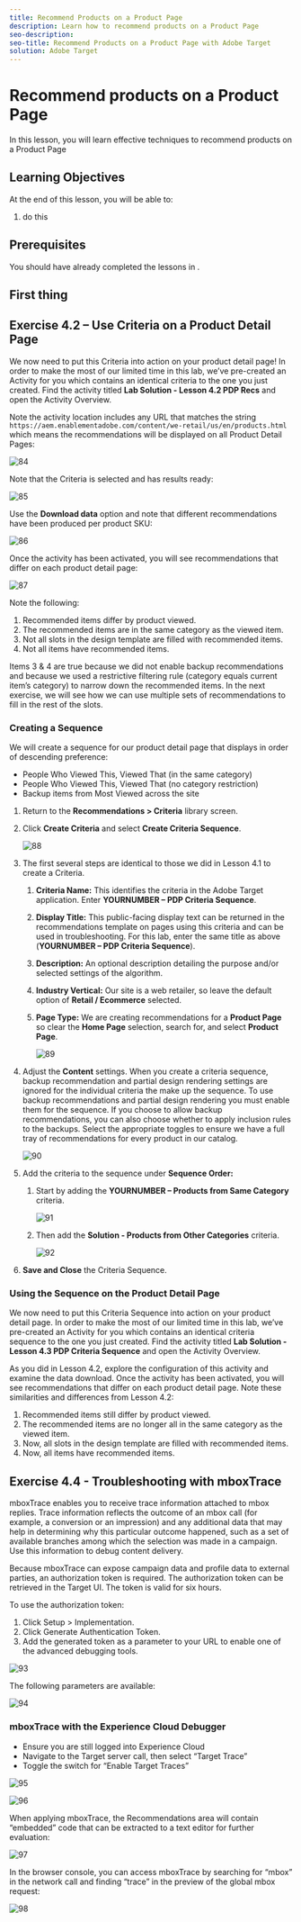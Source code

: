 ```yaml
---
title: Recommend Products on a Product Page
description: Learn how to recommend products on a Product Page
seo-description:
seo-title: Recommend Products on a Product Page with Adobe Target
solution: Adobe Target
---
```


# Recommend products on a Product Page

In this lesson, you will learn effective techniques to recommend products on a Product Page

## Learning Objectives

At the end of this lesson, you will be able to:

1. do this

## Prerequisites

You should have already completed the lessons in .

## First thing

## Exercise 4.2 – Use Criteria on a Product Detail Page

We now need to put this Criteria into action on your product detail page! In order to make the most of our limited time in this lab, we’ve pre-created an Activity for you which contains an identical criteria to the one you just created. Find the activity titled **Lab Solution - Lesson 4.2 PDP Recs** and open the Activity Overview.

Note the activity location includes any URL that matches the string `https://aem.enablementadobe.com/content/we-retail/us/en/products.html` which means the recommendations will be displayed on all Product Detail Pages:

![84](../images/image84.png)

Note that the Criteria is selected and has results ready:

![85](../images/image85.png)

Use the **Download data** option and note that different recommendations have been produced per product SKU:

![86](../images/image86.png)

Once the activity has been activated, you will see recommendations that differ on each product detail page:

![87](../images/image87.png)

Note the following:

1. Recommended items differ by product viewed.
2. The recommended items are in the same category as the viewed item.
3. Not all slots in the design template are filled with recommended items.
4. Not all items have recommended items.

Items 3 & 4 are true because we did not enable backup recommendations and because we used a restrictive filtering rule (category equals current item’s category) to narrow down the recommended items. In the next exercise, we will see how we can use multiple sets of recommendations to fill in the rest of the slots.

### Creating a Sequence

We will create a sequence for our product detail page that displays in order of descending preference:

- People Who Viewed This, Viewed That (in the same category)
- People Who Viewed This, Viewed That (no category restriction)
- Backup items from Most Viewed across the site

1. Return to the **Recommendations > Criteria** library screen.

2. Click **Create Criteria** and select **Create Criteria Sequence**.

    ![88](../images/image88.png)

3. The first several steps are identical to those we did in Lesson 4.1 to create a Criteria.

    1. **Criteria Name:** This identifies the criteria in the Adobe Target application. Enter **YOURNUMBER – PDP Criteria Sequence**.

    2. **Display Title:** This public-facing display text can be returned in the recommendations template on pages using this criteria and can be used in troubleshooting. For this lab, enter the same title as above (**YOURNUMBER – PDP Criteria Sequence**).

    3. **Description:** An optional description detailing the purpose and/or selected settings of the algorithm.

    4. **Industry Vertical:** Our site is a web retailer, so leave the default option of **Retail / Ecommerce** selected.

    5. **Page Type:** We are creating recommendations for a **Product Page** so clear the **Home Page** selection, search for, and select **Product Page**.

        ![89](../images/image89.png)

4. Adjust the **Content** settings. When you create a criteria sequence, backup recommendation and partial design rendering settings are ignored for the individual criteria the make up the sequence. To use backup recommendations and partial design rendering you must enable them for the sequence. If you choose to allow backup recommendations, you can also choose whether to apply inclusion rules to the backups. Select the appropriate toggles to ensure we have a full tray of recommendations for every product in our catalog.

    ![90](../images/image90.png)

5. Add the criteria to the sequence under **Sequence Order:**

    1. Start by adding the **YOURNUMBER – Products from Same Category** criteria.

        ![91](../images/image91.png)

    1. Then add the **Solution - Products from Other Categories** criteria.

        ![92](../images/image92.png)

6. **Save and Close** the Criteria Sequence.

### Using the Sequence on the Product Detail Page

We now need to put this Criteria Sequence into action on your product detail page. In order to make the most of our limited time in this lab, we’ve pre-created an Activity for you which contains an identical criteria sequence to the one you just created. Find the activity titled **Lab Solution - Lesson 4.3 PDP Criteria Sequence** and open the Activity Overview.

As you did in Lesson 4.2, explore the configuration of this activity and examine the data download. Once the activity has been activated, you will see recommendations that differ on each product detail page. Note these similarities and differences from Lesson 4.2:

1. Recommended items still differ by product viewed.
2. The recommended items are no longer all in the same category as the viewed item.
3. Now, all slots in the design template are filled with recommended items.
4. Now, all items have recommended items.

## Exercise 4.4 - Troubleshooting with mboxTrace

mboxTrace enables you to receive trace information attached to mbox replies. Trace information reflects the outcome of an mbox call (for example, a conversion or an impression) and any additional data that may help in determining why this particular outcome happened, such as a set of available branches among which the selection was made in a campaign. Use this information to debug content delivery.

Because mboxTrace can expose campaign data and profile data to external parties, an authorization token is required. The authorization token can be retrieved in the Target UI. The token is valid for six hours.

To use the authorization token:

1. Click Setup > Implementation.
2. Click Generate Authentication Token.
3. Add the generated token as a parameter to your URL to enable one of the advanced debugging tools.

![93](../images/image93.png)

The following parameters are available:

![94](../images/image94.png)

### mboxTrace with the Experience Cloud Debugger

- Ensure you are still logged into Experience Cloud
- Navigate to the Target server call, then select “Target Trace”
- Toggle the switch for “Enable Target Traces”

![95](../images/image95.png)

![96](../images/image96.png)

When applying mboxTrace, the Recommendations area will contain “embedded” code that can be extracted to a text editor for further evaluation:

![97](../images/image97.png)

In the browser console, you can access mboxTrace by searching for “mbox” in the network call and finding “trace” in the preview of the global mbox request:

![98](../images/image98.png)
